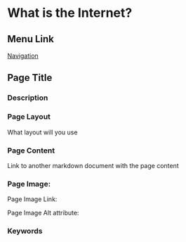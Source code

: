 # What is the Internet?

## Menu Link

[Navigation](/sections/navbar.md)


## Page Title


### Description


### Page Layout
What layout will you use

### Page Content
Link to another markdown document with the page content



### Page Image:

Page Image Link: 

Page Image Alt attribute: 


### Keywords
